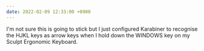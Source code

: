 ```yaml
---
date: 2022-02-09 12:33:00 +0900
---
```


I'm not sure this is going to stick but I just configured Karabiner to recognise the HJKL keys as arrow keys when I hold down the WINDOWS key on my Sculpt Ergonomic Keyboard.

